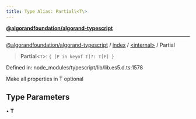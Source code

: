```yaml
---
title: Type Alias: Partial\<T\>
---
```


[**@algorandfoundation/algorand-typescript**](../../../README)

***

[@algorandfoundation/algorand-typescript](../../../README) / [index](../../README) / [\<internal\>](../README) / Partial



> **Partial**\<`T`\>: `{ [P in keyof T]?: T[P] }`

Defined in: node\_modules/typescript/lib/lib.es5.d.ts:1578

Make all properties in T optional

## Type Parameters

• **T**